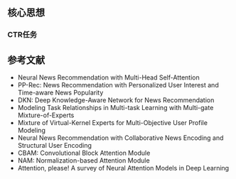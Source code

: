 ## 核心思想
### CTR任务


## 参考文献
- Neural News Recommendation with Multi-Head Self-Attention
- PP-Rec: News Recommendation with Personalized User Interest and Time-aware News Popularity
- DKN: Deep Knowledge-Aware Network for News Recommendation
- Modeling Task Relationships in Multi-task Learning with Multi-gate Mixture-of-Experts
- Mixture of Virtual-Kernel Experts for Multi-Objective User Profile Modeling
- Neural News Recommendation with Collaborative News Encoding and Structural User Encoding
- CBAM: Convolutional Block Attention Module
- NAM: Normalization-based Attention Module
- Attention, please! A survey of Neural Attention Models in Deep Learning